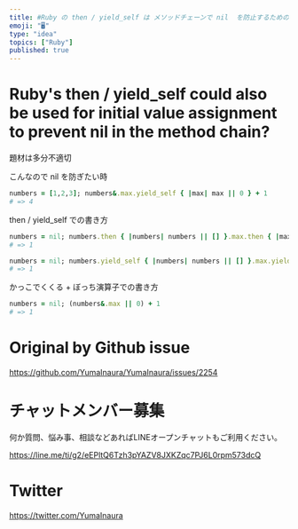 ```yaml
---
title: #Ruby の then / yield_self は メソッドチェーンで nil  を防止するための初期値代入にも使えそうだけど？
emoji: "🖥"
type: "idea"
topics: ["Ruby"]
published: true
---
```


# Ruby's then / yield_self could also be used for initial value assignment to prevent nil in the method chain?


題材は多分不適切

こんなので  nil を防ぎたい時

```rb
numbers = [1,2,3]; numbers&.max.yield_self { |max| max || 0 } + 1
# => 4
```

then / yield_self での書き方

```rb
numbers = nil; numbers.then { |numbers| numbers || [] }.max.then { |max| max || 0 } + 1
# => 1

numbers = nil; numbers.yield_self { |numbers| numbers || [] }.max.yield_self { |max| max || 0 } + 1
# => 1
```

かっこでくくる + ぼっち演算子での書き方

```rb
numbers = nil; (numbers&.max || 0) + 1
# => 1
```


# Original by Github issue

https://github.com/YumaInaura/YumaInaura/issues/2254








<!-- Update From Qiita API -->

# チャットメンバー募集


何か質問、悩み事、相談などあればLINEオープンチャットもご利用ください。

https://line.me/ti/g2/eEPltQ6Tzh3pYAZV8JXKZqc7PJ6L0rpm573dcQ





# Twitter


https://twitter.com/YumaInaura


<!-- Update From Qiita API -->


